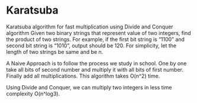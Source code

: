 # Karatsuba

Karatsuba algorithm for fast multiplication using Divide and Conquer algorithm
Given two binary strings that represent value of two integers, find the product of two strings. For example, if the first bit string is “1100” and second bit string is “1010”, output should be 120.
For simplicity, let the length of two strings be same and be n.

A Naive Approach is to follow the process we study in school. One by one take all bits of second number and multiply it with all bits of first number. Finally add all multiplications. This algorithm takes O(n^2) time.

Using Divide and Conquer, we can multiply two integers in less time complexity O(n^log3).
